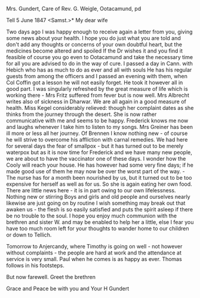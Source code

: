 Mrs. Gundert, Care of Rev. G. Weigle, Ootacamund, pd

 Tell 5 June 1847
 <Samst.>*
My dear wife

Two days ago I was happy enough to receive again a letter from you, giving some news about your health. I hope you do just what you are told and don't add any thoughts or concerns of your own doubtful heart, but the medicines become altered and spoiled If the Dr wishes it and you find it feasible of course you go even to Ootacamund and take the necessary time for all you are advised to do in the way of cure. I passed a day in Cann. with Hebich who has as much to do as ever and all with souls He has his regular guests from among the officers and I passed an evening with them, when Col Coffin got a lesson he will not easily forget. He took it however all in good part. I was singularly refreshed by the great measure of life which is working there - Mrs Fritz suffered from fever but is now well. Mrs Albrecht writes also of sickness in Dharwar. We are all again in a good measure of health. Miss Kegel considerably relieved: though her complaint dates as she thinks from the journey through the desert. She is now rather communicative with me and seems to be happy. Frederick knows me now and laughs whenever I take him to listen to my songs. Mrs Greiner has been ill more or less all her journey. Of Brennen I know nothing new - of course he will strive to overcome his affliction with carnal remedies. We had here for several days the fear of smallpox - but it has turned out to be merely waterpox but as it is now time for Frederick and we have many new people, we are about to have the vaccinator one of these days. I wonder how the Cooly will reach your house. He has however had some very fine days; if he made good use of them he may now be over the worst part of the way. - The nurse has for a month been nourished by us, but it turned out to be too expensive for herself as well as for us. So she is again eating her own food. 
There are little news here - it is in part owing to our own lifelessness. Nothing new or stirring Boys and girls and old people and ourselves nearly likewise are just going on by routine I wish something may break out that awaken us - the flesh is so easily satisfied and puts the spirit asleep if there be no trouble to the soul. I hope you enjoy much communion with the brethren and sister W. and may be enabled to help her a little, else I fear you have too much room left for your thoughts to wander home to our children or down to Tellich.

Tomorrow to Anjercandy, where Timothy is going on well - not however without complaints - the people are hard at work and the attendance at service is very small. Paul when he comes is as happy as ever. Thomas follows in his footsteps.

But now farewell. Greet the brethren

Grace and Peace be with you and Your
 H Gundert

